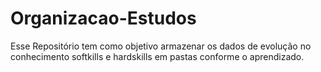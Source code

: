 # Organizacao-Estudos
Esse Repositório tem como objetivo armazenar os dados de evolução no conhecimento softkills e hardskills  em pastas conforme o aprendizado.
